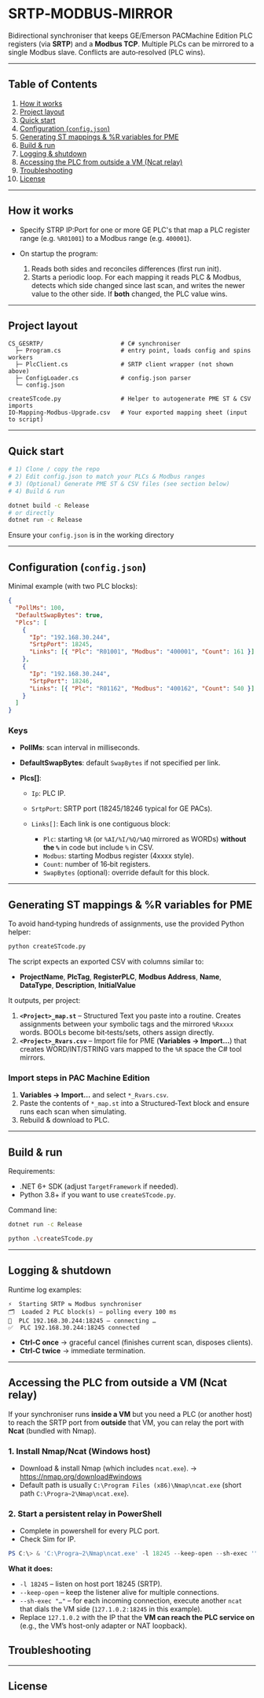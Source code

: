 # SRTP‑MODBUS‑MIRROR

Bidirectional synchroniser that keeps GE/Emerson PACMachine Edition PLC registers (via **SRTP**) and a **Modbus TCP**. Multiple PLCs can be mirrored to a single Modbus slave. Conflicts are auto‑resolved (PLC wins).

---

## Table of Contents

1. [How it works](#how-it-works)
2. [Project layout](#project-layout)
3. [Quick start](#quick-start)
4. [Configuration (`config.json`)](#configuration-configjson)
5. [Generating ST mappings & %R variables for PME](#generating-st-mappings--r-variables-for-pme)
6. [Build & run](#build--run)
7. [Logging & shutdown](#logging--shutdown)
8. [Accessing the PLC from outside a VM (Ncat relay)](<#Accessing-the-PLC-from-outside-a-VM-(Ncat-relay)>)
9. [Troubleshooting](#troubleshooting)
10. [License](#license)

---

## How it works

- Specify STRP IP:Port for one or more GE PLC's that map a PLC register range (e.g. `%R01001`) to a Modbus range (e.g. `400001`).
- On startup the program:

  1. Reads both sides and reconciles differences (first run init).
  2. Starts a periodic loop. For each mapping it reads PLC & Modbus, detects which side changed since last scan, and writes the newer value to the other side. If **both** changed, the PLC value wins.

---

## Project layout

```
CS_GESRTP/                      # C# synchroniser
  ├─ Program.cs                 # entry point, loads config and spins workers
  ├─ PlcClient.cs               # SRTP client wrapper (not shown above)
  ├─ ConfigLoader.cs            # config.json parser
  └─ config.json

createSTcode.py                 # Helper to autogenerate PME ST & CSV imports
IO-Mapping-Modbus-Upgrade.csv   # Your exported mapping sheet (input to script)
```

---

## Quick start

```bash
# 1) Clone / copy the repo
# 2) Edit config.json to match your PLCs & Modbus ranges
# 3) (Optional) Generate PME ST & CSV files (see section below)
# 4) Build & run

dotnet build -c Release
# or directly
dotnet run -c Release
```

Ensure your `config.json` is in the working directory

---

## Configuration (`config.json`)

Minimal example (with two PLC blocks):

```json
{
  "PollMs": 100,
  "DefaultSwapBytes": true,
  "Plcs": [
    {
      "Ip": "192.168.30.244",
      "SrtpPort": 18245,
      "Links": [{ "Plc": "R01001", "Modbus": "400001", "Count": 161 }]
    },
    {
      "Ip": "192.168.30.244",
      "SrtpPort": 18246,
      "Links": [{ "Plc": "R01162", "Modbus": "400162", "Count": 540 }]
    }
  ]
}
```

### Keys

- **PollMs**: scan interval in milliseconds.
- **DefaultSwapBytes**: default `SwapBytes` if not specified per link.
- **Plcs\[]**:

  - `Ip`: PLC IP.
  - `SrtpPort`: SRTP port (18245/18246 typical for GE PACs).
  - `Links[]`: Each link is one contiguous block:

    - `Plc`: starting `%R` (or `%AI/%I/%Q/%AQ` mirrored as WORDs) **without the `%`** in code but include `%` in CSV.
    - `Modbus`: starting Modbus register (4xxxx style).
    - `Count`: number of 16‑bit registers.
    - `SwapBytes` (optional): override default for this block.

---

## Generating ST mappings & %R variables for PME

To avoid hand‑typing hundreds of assignments, use the provided Python helper:

```bash
python createSTcode.py
```

The script expects an exported CSV with columns similar to:

- **ProjectName**, **PlcTag**, **RegisterPLC**, **Modbus Address**, **Name**, **DataType**, **Description**, **InitialValue**

It outputs, per project:

1. **`<Project>_map.st`** – Structured Text you paste into a routine. Creates assignments between your symbolic tags and the mirrored `%Rxxxx` words. BOOLs become bit‑tests/sets, others assign directly.
2. **`<Project>_Rvars.csv`** – Import file for PME (**Variables → Import…**) that creates WORD/INT/STRING vars mapped to the `%R` space the C# tool mirrors.

### Import steps in PAC Machine Edition

1. **Variables → Import…** and select `*_Rvars.csv`.
2. Paste the contents of `*_map.st` into a Structured‑Text block and ensure runs each scan when simulating.
3. Rebuild & download to PLC.

---

## Build & run

Requirements:

- .NET 6+ SDK (adjust `TargetFramework` if needed).
- Python 3.8+ if you want to use `createSTcode.py`.

Command line:

```bash
dotnet run -c Release

```
```bash 
python .\createSTcode.py

```
---

## Logging & shutdown

Runtime log examples:

```
⚡️  Starting SRTP ⇆ Modbus synchroniser
🗂️  Loaded 2 PLC block(s) – polling every 100 ms
🔌  PLC 192.168.30.244:18245 – connecting …
✅  PLC 192.168.30.244:18245 connected
```

- **Ctrl‑C once** → graceful cancel (finishes current scan, disposes clients).
- **Ctrl‑C twice** → immediate termination.

---

## Accessing the PLC from outside a VM (Ncat relay)

If your synchroniser runs **inside a VM** but you need a PLC (or another host) to reach the SRTP port from **outside** that VM, you can relay the port with **Ncat** (bundled with Nmap).

### 1. Install Nmap/Ncat (Windows host)

- Download & install Nmap (which includes `ncat.exe`). -> https://nmap.org/download#windows
- Default path is usually `C:\Program Files (x86)\Nmap\ncat.exe` (short path `C:\Progra~2\Nmap\ncat.exe`).

### 2. Start a persistent relay in PowerShell

- Complete in powershell for every PLC port.
- Check Sim for IP.

```powershell
PS C:\> & 'C:\Progra~2\Nmap\ncat.exe' -l 18245 --keep-open --sh-exec '"C:\Progra~2\Nmap\ncat.exe" 127.1.0.2 18245'
```

**What it does:**

- `-l 18245` – listen on host port 18245 (SRTP).
- `--keep-open` – keep the listener alive for multiple connections.
- `--sh-exec "…"` – for each incoming connection, execute another `ncat` that dials the VM side (`127.1.0.2:18245` in this example).
- Replace `127.1.0.2` with the IP that the **VM can reach the PLC service on** (e.g., the VM’s host-only adapter or NAT loopback).

## Troubleshooting

---

## License
